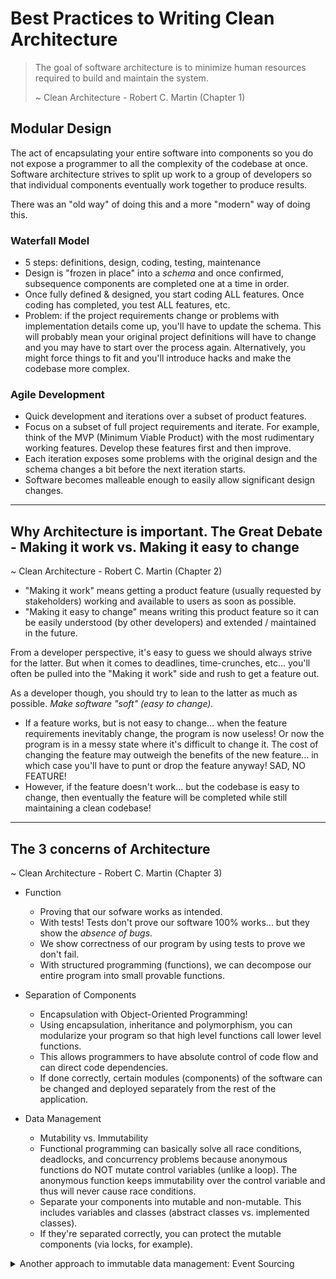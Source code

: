 # Best Practices to Writing Clean Architecture

> The goal of software architecture is to minimize human resources required to build and maintain the system.
> 
> ~ Clean Architecture - Robert C. Martin (Chapter 1)

## Modular Design

The act of encapsulating your entire software into components so you do not expose a programmer to all the complexity of the codebase at once. Software architecture strives to split up work to a group of developers so that individual components eventually work together to produce results.

There was an "old way" of doing this and a more "modern" way of doing this.

### Waterfall Model

- 5 steps: definitions, design, coding, testing, maintenance
- Design is "frozen in place" into a *schema* and once confirmed, subsequence components are completed one at a time in order.
- Once fully defined & designed, you start coding ALL features. Once coding has completed, you test ALL features, etc.
- Problem: if the project requirements change or problems with implementation details come up, you'll have to update the schema. This will probably mean your original project definitions will have to change and you may have to start over the process again. Alternatively, you might force things to fit and you'll introduce hacks and make the codebase more complex.

### Agile Development

- Quick development and iterations over a subset of product features.
- Focus on a subset of full project requirements and iterate. For example, think of the MVP (Minimum Viable Product) with the most rudimentary working features. Develop these features first and then improve.
- Each iteration exposes some problems with the original design and the schema changes a bit before the next iteration starts.
- Software becomes malleable enough to easily allow significant design changes.

---

## Why Architecture is important. The Great Debate - Making it work vs. Making it easy to change

~ Clean Architecture - Robert C. Martin (Chapter 2)

- "Making it work" means getting a product feature (usually requested by stakeholders) working and available to users as soon as possible.
- "Making it easy to change" means writing this product feature so it can be easily understood (by other developers) and extended / maintained in the future.

From a developer perspective, it's easy to guess we should always strive for the latter. But when it comes to deadlines, time-crunches, etc... you'll often be pulled into the "Making it work" side and rush to get a feature out.

As a developer though, you should try to lean to the latter as much as possible. *Make software "soft" (easy to change).*

- If a feature works, but is not easy to change... when the feature requirements inevitably change, the program is now useless! Or now the program is in a messy state where it's difficult to change it. The cost of changing the feature may outweigh the benefits of the new feature... in which case you'll have to punt or drop the feature anyway! SAD, NO FEATURE!
- However, if the feature doesn't work... but the codebase is easy to change, then eventually the feature will be completed while still maintaining a clean codebase! 

---

## The 3 concerns of Architecture

~ Clean Architecture - Robert C. Martin (Chapter 3)

- Function
  - Proving that our sofware works as intended.
  - With tests! Tests don't prove our software 100% works... but they show the *absence of bugs*.
  - We show correctness of our program by using tests to prove we don't fail.
  - With structured programming (functions), we can decompose our entire program into small provable functions.

- Separation of Components
  - Encapsulation with Object-Oriented Programming!
  - Using encapsulation, inheritance and polymorphism, you can modularize your program so that high level functions call lower level functions.
  - This allows programmers to have absolute control of code flow and can direct code dependencies.
  - If done correctly, certain modules (components) of the software can be changed and deployed separately from the rest of the application.

- Data Management
  - Mutability vs. Immutability
  - Functional programming can basically solve all race conditions, deadlocks, and concurrency problems because anonymous functions do NOT mutate control variables (unlike a loop). The anonymous function keeps immutability over the control variable and thus will never cause race conditions.
  - Separate your components into mutable and non-mutable. This includes variables and classes (abstract classes vs. implemented classes).
  - If they're separated correctly, you can protect the mutable components (via locks, for example).


<details>
    <summary>
        Another approach to immutable data management: Event Sourcing
    </summary>
    Store immutable transactions and do not keep track of a "final state". You can compute the "final state" by adding up all transactions to re-calculate the current state. The advantage of this is there's no more CRUD only CR (Create and Retrieve) - so no updates or deletes that are prone to race conditions. But the problem is that you would need infinite storage and high processing power to recompute the current state from the beginning. But instead, you could "cache" a recent state and compute from there instead of the beginning of time. Kafka and Source Control apps (Git) use this approach!
</details>
